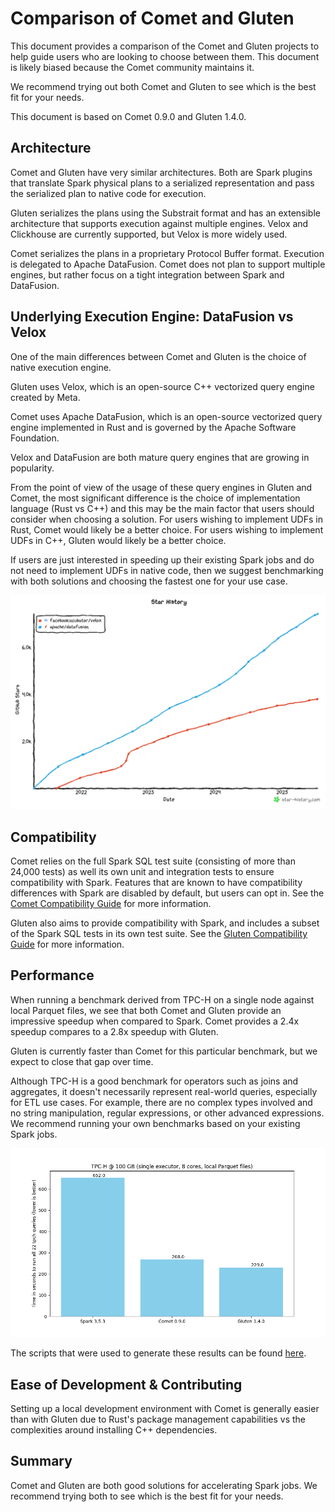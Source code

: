 <!---
  Licensed to the Apache Software Foundation (ASF) under one
  or more contributor license agreements.  See the NOTICE file
  distributed with this work for additional information
  regarding copyright ownership.  The ASF licenses this file
  to you under the Apache License, Version 2.0 (the
  "License"); you may not use this file except in compliance
  with the License.  You may obtain a copy of the License at

    http://www.apache.org/licenses/LICENSE-2.0

  Unless required by applicable law or agreed to in writing,
  software distributed under the License is distributed on an
  "AS IS" BASIS, WITHOUT WARRANTIES OR CONDITIONS OF ANY
  KIND, either express or implied.  See the License for the
  specific language governing permissions and limitations
  under the License.
-->

# Comparison of Comet and Gluten

This document provides a comparison of the Comet and Gluten projects to help guide users who are looking to choose
between them. This document is likely biased because the Comet community maintains it.

We recommend trying out both Comet and Gluten to see which is the best fit for your needs.

This document is based on Comet 0.9.0 and Gluten 1.4.0.

## Architecture

Comet and Gluten have very similar architectures. Both are Spark plugins that translate Spark physical plans to
a serialized representation and pass the serialized plan to native code for execution.

Gluten serializes the plans using the Substrait format and has an extensible architecture that supports execution
against multiple engines. Velox and Clickhouse are currently supported, but Velox is more widely used.

Comet serializes the plans in a proprietary Protocol Buffer format. Execution is delegated to Apache DataFusion. Comet
does not plan to support multiple engines, but rather focus on a tight integration between Spark and DataFusion.

## Underlying Execution Engine: DataFusion vs Velox

One of the main differences between Comet and Gluten is the choice of native execution engine.

Gluten uses Velox, which is an open-source C++ vectorized query engine created by Meta.

Comet uses Apache DataFusion, which is an open-source vectorized query engine implemented in Rust and is governed by the
Apache Software Foundation.

Velox and DataFusion are both mature query engines that are growing in popularity.

From the point of view of the usage of these query engines in Gluten and Comet, the most significant difference is 
the choice of implementation language (Rust vs C++) and this may be the main factor that users should consider when 
choosing a solution. For users wishing to implement UDFs in Rust, Comet would likely be a better choice. For users 
wishing to implement UDFs in C++, Gluten would likely be a better choice.

If users are just interested in speeding up their existing Spark jobs and do not need to implement UDFs in native 
code, then we suggest benchmarking with both solutions and choosing the fastest one for your use case.

![github-stars-datafusion-velox.png](/_static/images/github-stars-datafusion-velox.png)

## Compatibility

Comet relies on the full Spark SQL test suite (consisting of more than 24,000 tests) as well its own unit and
integration tests to ensure compatibility with Spark. Features that are known to have compatibility differences with
Spark are disabled by default, but users can opt in. See the [Comet Compatibility Guide] for more information.

[Comet Compatibility Guide]: /user-guide/latest/compatibility.md

Gluten also aims to provide compatibility with Spark, and includes a subset of the Spark SQL tests in its own test
suite. See the [Gluten Compatibility Guide] for more information.

[Gluten Compatibility Guide]: https://apache.github.io/incubator-gluten-site/archives/v1.3.0/velox-backend/limitations/

## Performance

When running a benchmark derived from TPC-H on a single node against local Parquet files, we see that both Comet
and Gluten provide an impressive speedup when compared to Spark. Comet provides a 2.4x speedup compares to a 2.8x speedup 
with Gluten.

Gluten is currently faster than Comet for this particular benchmark, but we expect to close that gap over time.

Although TPC-H is a good benchmark for operators such as joins and aggregates, it doesn't necessarily represent 
real-world queries, especially for ETL use cases. For example, there are no complex types involved and no string 
manipulation, regular expressions, or other advanced expressions. We recommend running your own benchmarks based
on your existing Spark jobs. 

![tpch_allqueries_comet_gluten.png](/_static/images//benchmark-results/0.9.0/tpch_spark_comet_gluten.png)

The scripts that were used to generate these results can be found [here](https://github.com/apache/datafusion-comet/tree/main/dev/benchmarks).

## Ease of Development & Contributing

Setting up a local development environment with Comet is generally easier than with Gluten due to Rust's package
management capabilities vs the complexities around installing C++ dependencies.

## Summary

Comet and Gluten are both good solutions for accelerating Spark jobs. We recommend trying both to see which is the
best fit for your needs.
